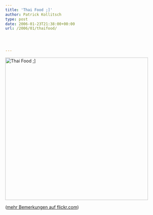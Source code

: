 ```yaml
---
title: 'Thai Food ;]'
author: Patrick Kollitsch
type: post
date: 2006-01-23T21:38:00+00:00
url: /2006/01/thaifood/




---
```

[<img width="455" src="//static.flickr.com/23/90486517_040cbf0fe7.jpg" alt="Thai Food ;]" />][1]

([mehr Bemerkungen auf flickr.com][2])

 [1]: http://www.flickr.com/photos/schreibblogade/90486517/ "Thai Food ;]"
 [2]: http://flickr.com/photos/schreibblogade/90486517/